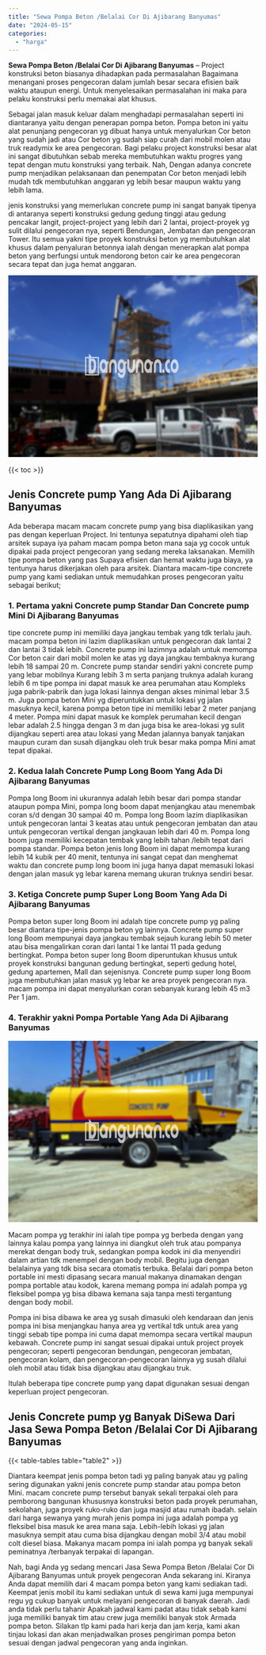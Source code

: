 ```yaml
---
title: "Sewa Pompa Beton /Belalai Cor Di Ajibarang Banyumas"
date: "2024-05-15"
categories: 
  - "harga"
---
```


**Sewa Pompa Beton /Belalai Cor Di Ajibarang Banyumas** – Project konstruksi beton biasanya dihadapkan pada permasalahan Bagaimana menangani proses pengecoran dalam jumlah besar secara efisien baik waktu ataupun energi. Untuk menyelesaikan permasalahan ini maka para pelaku konstruksi perlu memakai alat khusus.

Sebagai jalan masuk keluar dalam menghadapi permasalahan seperti ini diantaranya yaitu dengan penerapan pompa beton. Pompa beton ini yaitu alat penunjang pengecoran yg dibuat hanya untuk menyalurkan Cor beton yang sudah jadi atau Cor beton yg sudah siap curah dari mobil molen atau truk readymix ke area pengecoran. Bagi pelaku project konstruksi besar alat ini sangat dibutuhkan sebab mereka membutuhkan waktu progres yang tepat dengan mutu konstruksi yang terbaik. Nah, Dengan adanya concrete pump menjadikan pelaksanaan dan penempatan Cor beton menjadi lebih mudah tdk membutuhkan anggaran yg lebih besar maupun waktu yang lebih lama.

jenis konstruksi yang memerlukan concrete pump ini sangat banyak tipenya di antaranya seperti konstruksi gedung gedung tinggi atau gedung pencakar langit, project-project yang lebih dari 2 lantai, project-proyek yg sulit dilalui pengecoran nya, seperti Bendungan, Jembatan dan pengecoran Tower. Itu semua yakni tipe proyek konstruksi beton yg membutuhkan alat khusus dalam penyaluran betonnya ialah dengan menerapkan alat pompa beton yang berfungsi untuk mendorong beton cair ke area pengecoran secara tepat dan juga hemat anggaran.

![Sewa Pompa Beton /Belalai Cor Di Ajibarang Banyumas](/images/sewa-concrete-pump-15.png)

{{< toc >}}

## Jenis Concrete pump Yang Ada Di Ajibarang Banyumas

Ada beberapa macam macam concrete pump yang bisa diaplikasikan yang pas dengan keperluan Project. Ini tentunya sepatutnya dipahami oleh tiap arsitek supaya iya paham macam pompa beton mana saja yg cocok untuk dipakai pada project pengecoran yang sedang mereka laksanakan. Memilih tipe pompa beton yang pas Supaya efisien dan hemat waktu juga biaya, ya tentunya harus dikerjakan oleh para arsitek. Diantara macam-tipe concrete pump yang kami sediakan untuk memudahkan proses pengecoran yaitu sebagai berikut;

### 1\. Pertama yakni Concrete pump Standar Dan Concrete pump Mini Di Ajibarang Banyumas

tipe concrete pump ini memiliki daya jangkau tembak yang tdk terlalu jauh. macam pompa beton ini lazim diaplikasikan untuk pengecoran dak lantai 2 dan lantai 3 tidak lebih. Concrete pump ini lazimnya adalah untuk memompa Cor beton cair dari mobil molen ke atas yg daya jangkau tembaknya kurang lebih 18 sampai 20 m. Concrete pump standar sendiri yakni concrete pump yang lebar mobilnya Kurang lebih 3 m serta panjang truknya adalah kurang lebih 6 m tipe pompa ini dapat masuk ke area perumahan atau Kompleks juga pabrik-pabrik dan juga lokasi lainnya dengan akses minimal lebar 3.5 m. Juga pompa beton Mini yg diperuntukkan untuk lokasi yg jalan masuknya kecil, karena pompa beton tipe ini memiliki lebar 2 meter panjang 4 meter. Pompa mini dapat masuk ke komplek perumahan kecil dengan lebar adalah 2.5 hingga dengan 3 m dan juga bisa ke area-lokasi yg sulit dijangkau seperti area atau lokasi yang Medan jalannya banyak tanjakan maupun curam dan susah dijangkau oleh truk besar maka pompa Mini amat tepat dipakai.

### 2\. Kedua Ialah Concrete Pump Long Boom Yang Ada Di Ajibarang Banyumas

Pompa long Boom ini ukurannya adalah lebih besar dari pompa standar ataupun pompa Mini, pompa long boom dapat menjangkau atau menembak coran s/d dengan 30 sampai 40 m. Pompa long Boom lazim diaplikasikan untuk pengecoran lantai 3 keatas atau untuk pengecoran jembatan dan atau untuk pengecoran vertikal dengan jangkauan lebih dari 40 m. Pompa long boom juga memiliki kecepatan tembak yang lebih tahan /lebih tepat dari pompa standar. Pompa beton jenis long Boom ini dapat memompa kurang lebih 14 kubik per 40 menit, tentunya ini sangat cepat dan menghemat waktu dan concrete pump long boom ini juga hanya dapat memasuki lokasi dengan jalan masuk yg lebar karena memang ukuran truknya sendiri besar.

### 3\. Ketiga Concrete pump Super Long Boom Yang Ada Di Ajibarang Banyumas

Pompa beton super long Boom ini adalah tipe concrete pump yg paling besar diantara tipe-jenis pompa beton yg lainnya. Concrete pump super long Boom mempunyai daya jangkau tembak sejauh kurang lebih 50 meter atau bisa mengalirkan coran dari lantai 1 ke lantai 11 pada gedung bertingkat. Pompa beton super long Boom diperuntukan khusus untuk proyek konstruksi bangunan gedung bertingkat, seperti gedung hotel, gedung apartemen, Mall dan sejenisnya. Concrete pump super long Boom juga membutuhkan jalan masuk yg lebar ke area proyek pengecoran nya. macam pompa ini dapat menyalurkan coran sebanyak kurang lebih 45 m3 Per 1 jam.

### 4\. Terakhir yakni Pompa Portable Yang Ada Di Ajibarang Banyumas

![Sewa Pompa Beton /Belalai Cor Di Ajibarang Banyumas](/images/sewa-concrete-pump-09.png)

Macam pompa yg terakhir ini ialah tipe pompa yg berbeda dengan yang lainnya kalau pompa yang lainnya ini diangkut oleh truk atau pompanya merekat dengan body truk, sedangkan pompa kodok ini dia menyendiri dalam artian tdk menempel dengan body mobil. Begitu juga dengan belalainya yang tdk bisa secara otomatis terbuka. Belalai dari pompa beton portable ini mesti dipasang secara manual makanya dinamakan dengan pompa portable atau kodok, karena memang pompa ini adalah pompa yg fleksibel pompa yg bisa dibawa kemana saja tanpa mesti tergantung dengan body mobil.

Pompa ini bisa dibawa ke area yg susah dimasuki oleh kendaraan dan jenis pompa ini bisa menjangkau hanya area yg vertikal tdk untuk area yang tinggi sebab tipe pompa ini cuma dapat memompa secara vertikal maupun kebawah. Concrete pump ini sangat sesuai dipakai untuk project proyek pengecoran; seperti pengecoran bendungan, pengecoran jembatan, pengecoran kolam, dan pengecoran-pengecoran lainnya yg susah dilalui oleh mobil atau tidak bisa dijangkau atau dijangkau truk.

Itulah beberapa tipe concrete pump yang dapat digunakan sesuai dengan keperluan project pengecoran.

## Jenis Concrete pump yg Banyak DiSewa Dari Jasa Sewa Pompa Beton /Belalai Cor Di Ajibarang Banyumas

{{< table-tables table="table2" >}}

Diantara keempat jenis pompa beton tadi yg paling banyak atau yg paling sering digunakan yakni jenis concrete pump standar atau pompa beton Mini. macam concrete pump tersebut banyak sekali terpakai oleh para pemborong bangunan khususnya konstruksi beton pada proyek perumahan, sekolahan, juga proyek ruko-ruko dan juga masjid atau rumah ibadah. selain dari harga sewanya yang murah jenis pompa ini juga adalah pompa yg fleksibel bisa masuk ke area mana saja. Lebih-lebih lokasi yg jalan masuknya sempit atau cuma bisa dijangkau dengan mobil 3/4 atau mobil colt diesel biasa. Makanya macam pompa ini ialah pompa yg banyak sekali peminatnya /terbanyak terpakai di lapangan.

Nah, bagi Anda yg sedang mencari Jasa Sewa Pompa Beton /Belalai Cor Di Ajibarang Banyumas untuk proyek pengecoran Anda sekarang ini. Kiranya Anda dapat memilih dari 4 macam pompa beton yang kami sediakan tadi. Keempat jenis mobil itu kami sediakan untuk di sewa kami juga mempunyai regu yg cukup banyak untuk melayani pengecoran di banyak daerah. Jadi anda tidak perlu tahanir Apakah jadwal kami padat atau tidak sebab kami juga memiliki banyak tim atau crew juga memiliki banyak stok Armada pompa beton. Silakan tlp kami pada hari kerja dan jam kerja, kami akan tinjau lokasi dan akan menjadwalkan proses pengiriman pompa beton sesuai dengan jadwal pengecoran yang anda inginkan.
